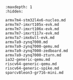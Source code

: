 <!-- quickstart -->

```{include} README.md
```

```{toctree}
:maxdepth: 1
:hidden:

armv7m4-stm32l4x6-nucleo.md
armv7m7-imxrt105x-evk.md
armv7m7-imxrt106x-evk.md
armv7m7-imxrt117x-evk.md
armv7a7-imx6ull-evk.md
armv7a9-zynq7000.md
armv7a9-zynq7000-qemu.md
armv7a9-zynq7000-zedboard.md
armv7a9-zynq7000-zturn.md
ia32-generic-qemu.md
riscv64-generic-qemu.md
riscv64-generic-spike.md
sparcv8leon3-gr716-mini.md
```
